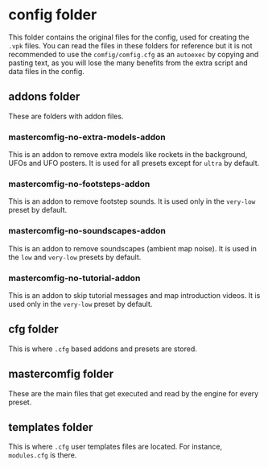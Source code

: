 # config folder
This folder contains the original files for the config, used for creating the `.vpk` files. You can read the files in these folders for reference but it is not recommended to use the `comfig/comfig.cfg` as an `autoexec` by copying and pasting text, as you will lose the many benefits from the extra script and data files in the config.

## addons folder
These are folders with addon files.

### mastercomfig-no-extra-models-addon
This is an addon to remove extra models like rockets in the background, UFOs and UFO posters. It is used for all presets except for `ultra` by default.

### mastercomfig-no-footsteps-addon
This is an addon to remove footstep sounds. It is used only in the `very-low` preset by default.

### mastercomfig-no-soundscapes-addon
This is an addon to remove soundscapes (ambient map noise). It is used in the `low` and `very-low` presets by default.

### mastercomfig-no-tutorial-addon
This is an addon to skip tutorial messages and map introduction videos. It is used only in the `very-low` preset by default.

## cfg folder
This is where `.cfg` based addons and presets are stored.

## mastercomfig folder
These are the main files that get executed and read by the engine for every preset.

## templates folder
This is where `.cfg` user templates files are located. For instance, `modules.cfg` is there.
